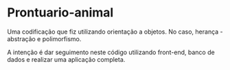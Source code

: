 # Prontuario-animal

Uma codificação que fiz utilizando orientação a objetos. No caso, herança - abstração e polimorfismo. 

A intenção é dar seguimento neste código utilizando front-end, banco de dados e realizar uma aplicação completa.
